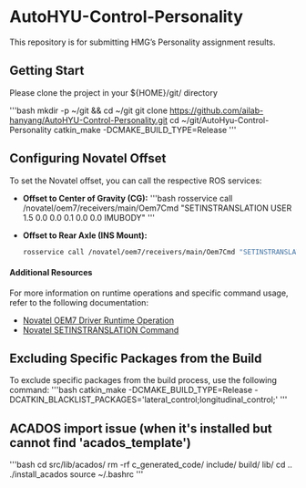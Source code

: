 # AutoHYU-Control-Personality
This repository is for submitting HMG’s Personality assignment results.

## Getting Start
Please clone the project in your ${HOME}/git/ directory

'''bash
mkdir -p ~/git && cd ~/git
git clone https://github.com/ailab-hanyang/AutoHYU-Control-Personality.git
cd ~/git/AutoHyu-Control-Personality
catkin_make -DCMAKE_BUILD_TYPE=Release
'''

## Configuring Novatel Offset
To set the Novatel offset, you can call the respective ROS services:

- **Offset to Center of Gravity (CG):**
  '''bash
  rosservice call /novatel/oem7/receivers/main/Oem7Cmd "SETINSTRANSLATION USER 1.5 0.0 0.0 0.1 0.0 0.0 IMUBODY"
  '''
  
- **Offset to Rear Axle (INS Mount):**
  ```bash
  rosservice call /novatel/oem7/receivers/main/Oem7Cmd "SETINSTRANSLATION USER 0.0 0.0 0.0 0.0 0.0 0.0 IMUBODY"
  ```

#### Additional Resources
For more information on runtime operations and specific command usage, refer to the following documentation:

- [Novatel OEM7 Driver Runtime Operation](https://wiki.ros.org/novatel_oem7_driver/runtime_operation)
- [Novatel SETINSTRANSLATION Command](https://docs.novatel.com/OEM7/Content/SPAN_Commands/SETINSTRANSLATION.htm?tocpath=Commands%20%2526%20Logs%7CCommands%7CSPAN%20Commands%7C_____23)

## Excluding Specific Packages from the Build
To exclude specific packages from the build process, use the following command:
'''bash
catkin_make -DCMAKE_BUILD_TYPE=Release -DCATKIN_BLACKLIST_PACKAGES='lateral_control;longitudinal_control;'
'''

## ACADOS import issue (when it's installed but cannot find 'acados_template')
'''bash
cd src/lib/acados/
rm -rf c_generated_code/ include/ build/ lib/
cd ..
./install_acados
source ~/.bashrc
'''

